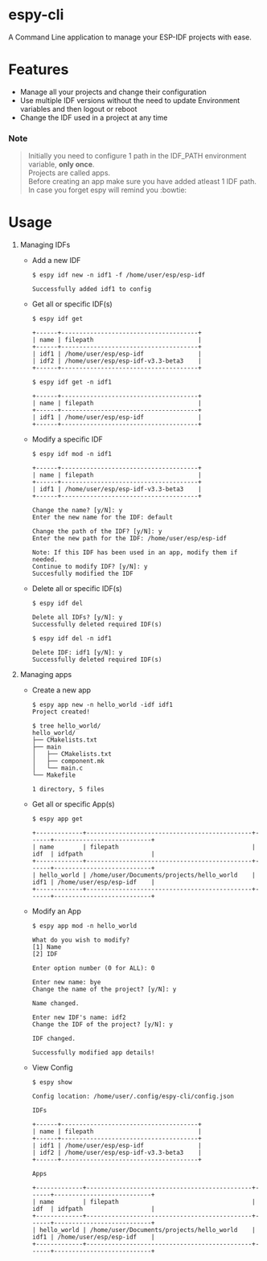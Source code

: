 # espy-cli
A Command Line application to manage your ESP-IDF projects with ease.

# Features
* Manage all your projects and change their configuration
* Use multiple IDF versions without the need to update Environment variables and then logout or reboot
* Change the IDF used in a project at any time

### Note
> Initially you need to configure 1 path in the IDF_PATH environment variable, **only once**.<br>
> Projects are called apps.<br>
> Before creating an app make sure you have added atleast 1 IDF path.<br>
> In case you forget espy will remind you :bowtie:

# Usage
1. Managing IDFs
    * Add a new IDF
        ```
        $ espy idf new -n idf1 -f /home/user/esp/esp-idf

        Successfully added idf1 to config
        ```

    * Get all or specific IDF(s)
        ```
        $ espy idf get
         
        +------+--------------------------------------+
        | name | filepath                             |
        +------+--------------------------------------+
        | idf1 | /home/user/esp/esp-idf               |
        | idf2 | /home/user/esp/esp-idf-v3.3-beta3    |
        +------+--------------------------------------+
        ```


        ```
        $ espy idf get -n idf1

        +------+--------------------------------------+
        | name | filepath                             |
        +------+--------------------------------------+
        | idf1 | /home/user/esp/esp-idf               |
        +------+--------------------------------------+
        ```

    * Modify a specific IDF
        ```
        $ espy idf mod -n idf1

        +------+--------------------------------------+
        | name | filepath                             |
        +------+--------------------------------------+
        | idf1 | /home/user/esp/esp-idf-v3.3-beta3    |
        +------+--------------------------------------+
        
        Change the name? [y/N]: y
        Enter the new name for the IDF: default

        Change the path of the IDF? [y/N]: y
        Enter the new path for the IDF: /home/user/esp/esp-idf

        Note: If this IDF has been used in an app, modify them if needed.
        Continue to modify IDF? [y/N]: y
        Succesfully modified the IDF
        ```

    * Delete all or specific IDF(s)
        ```
        $ espy idf del

        Delete all IDFs? [y/N]: y
        Successfully deleted required IDF(s)
        ```

        ```
        $ espy idf del -n idf1

        Delete IDF: idf1 [y/N]: y
        Successfully deleted required IDF(s)
        ```

2. Managing apps
   * Create a new app
      ```
      $ espy app new -n hello_world -idf idf1
      Project created!
      
      $ tree hello_world/
      hello_world/
      ├── CMakelists.txt
      ├── main
      │   ├── CMakelists.txt
      │   ├── component.mk
      │   └── main.c
      └── Makefile

      1 directory, 5 files
      ```
      
   * Get all or specific App(s)
      ```
      $ espy app get
      
      +-------------+----------------------------------------------+------+---------------------------+
      | name        | filepath                                     | idf  | idfpath                   |
      +-------------+----------------------------------------------+------+---------------------------+
      | hello_world | /home/user/Documents/projects/hello_world    | idf1 | /home/user/esp/esp-idf    |
      +-------------+----------------------------------------------+------+---------------------------+
      ```
      
   * Modify an App
      ```
      $ espy app mod -n hello_world
      
      What do you wish to modify?
      [1] Name
      [2] IDF

      Enter option number (0 for ALL): 0

      Enter new name: bye
      Change the name of the project? [y/N]: y

      Name changed.

      Enter new IDF's name: idf2
      Change the IDF of the project? [y/N]: y

      IDF changed.

      Successfully modified app details!
      ```
      
   * View Config
      ```
      $ espy show
      
      Config location: /home/user/.config/espy-cli/config.json

      IDFs

      +------+--------------------------------------+
      | name | filepath                             |
      +------+--------------------------------------+
      | idf1 | /home/user/esp/esp-idf               |
      | idf2 | /home/user/esp/esp-idf-v3.3-beta3    |
      +------+--------------------------------------+

      Apps

      +-------------+----------------------------------------------+------+---------------------------+
      | name        | filepath                                     | idf  | idfpath                   |
      +-------------+----------------------------------------------+------+---------------------------+
      | hello_world | /home/user/Documents/projects/hello_world    | idf1 | /home/user/esp/esp-idf    |
      +-------------+----------------------------------------------+------+---------------------------+
      ```
